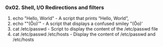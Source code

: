 ### 0x02. Shell, I/O Redirections and filters ###
1. echo "Hello, World" - A script that prints “Hello, World”,
2. echo "\"(Ôo)'" - A script that displays a confused smiley "(Ôo)'
3. cat /etc/passwd - Script to display the content of the /etc/passwd file
4. cat /etc/passwd /etc/hosts - Display the content of /etc/passwd and /etc/hosts

